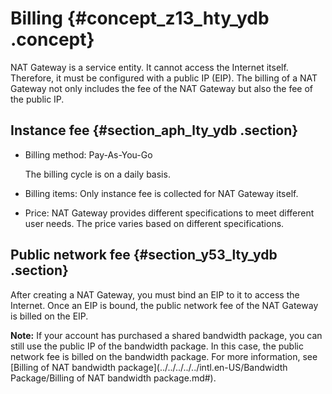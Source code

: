 # Billing {#concept_z13_hty_ydb .concept}

NAT Gateway is a service entity. It cannot access the Internet itself. Therefore, it must be configured with a public IP \(EIP\). The billing of a NAT Gateway not only includes the fee of the NAT Gateway but also the fee of the public IP.

## Instance fee {#section_aph_lty_ydb .section}

-   Billing method: Pay-As-You-Go

    The billing cycle is on a daily basis.

-   Billing items: Only instance fee is collected for NAT Gateway itself.
-   Price: NAT Gateway provides different specifications to meet different user needs. The price varies based on different specifications.

## Public network fee {#section_y53_lty_ydb .section}

After creating a NAT Gateway, you must bind an EIP to it to access the Internet. Once an EIP is bound, the public network fee of the NAT Gateway is billed on the EIP.

**Note:** If your account has purchased a shared bandwidth package, you can still use the public IP of the bandwidth package. In this case, the public network fee is billed on the bandwidth package. For more information, see [Billing of NAT bandwidth package](../../../../../intl.en-US/Bandwidth Package/Billing of NAT bandwidth package.md#).

